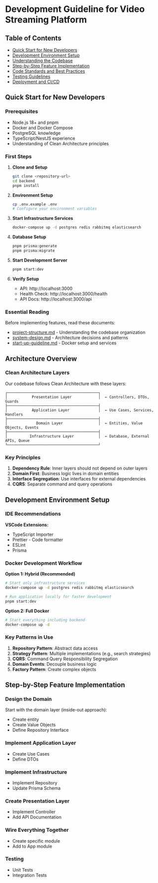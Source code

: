 # Development Guideline for Video Streaming Platform

## Table of Contents

- [Quick Start for New Developers](#quick-start-for-new-developers)
- [Development Environment Setup](#development-environment-setup)
- [Understanding the Codebase](#understanding-the-codebase)
- [Step-by-Step Feature Implementation](#step-by-step-feature-implementation)
- [Code Standards and Best Practices](#code-standards-and-best-practices)
- [Testing Guidelines](#testing-guidelines)
- [Deployment and CI/CD](#deployment-and-cicd)

## Quick Start for New Developers

### Prerequisites

- Node.js 18+ and pnpm
- Docker and Docker Compose
- PostgreSQL knowledge
- TypeScript/NestJS experience
- Understanding of Clean Architecture principles

### First Steps

1. **Clone and Setup**

   ```bash
   git clone <repository-url>
   cd backend
   pnpm install
   ```

2. **Environment Setup**

   ```bash
   cp .env.example .env
   # Configure your environment variables
   ```

3. **Start Infrastructure Services**

   ```bash
   docker-compose up -d postgres redis rabbitmq elasticsearch
   ```

4. **Database Setup**

   ```bash
   pnpm prisma:generate
   pnpm prisma:migrate
   ```

5. **Start Development Server**

   ```bash
   pnpm start:dev
   ```

6. **Verify Setup**
   - API: http://localhost:3000
   - Health Check: http://localhost:3000/health
   - API Docs: http://localhost:3000/api

### Essential Reading

Before implementing features, read these documents:

- [project-structure.md](./project-structure.md) - Understanding the codebase organization
- [system-design.md](./system-design.md) - Architecture decisions and patterns
- [start-up-guideline.md](./start-up-guideline.md) - Docker setup and services

## Architecture Overview

### Clean Architecture Layers

Our codebase follows Clean Architecture with these layers:

```
┌─────────────────────────────────────────┐
│           Presentation Layer            │  ← Controllers, DTOs, Guards
├─────────────────────────────────────────┤
│           Application Layer             │  ← Use Cases, Services, Handlers
├─────────────────────────────────────────┤
│             Domain Layer                │  ← Entities, Value Objects, Events
├─────────────────────────────────────────┤
│          Infrastructure Layer           │  ← Database, External APIs, Queue
└─────────────────────────────────────────┘
```

### Key Principles

1. **Dependency Rule**: Inner layers should not depend on outer layers
2. **Domain First**: Business logic lives in domain entities
3. **Interface Segregation**: Use interfaces for external dependencies
4. **CQRS**: Separate command and query operations

## Development Environment Setup

### IDE Recommendations

**VSCode Extensions:**

- TypeScript Importer
- Prettier - Code formatter
- ESLint
- Prisma

### Docker Development Workflow

**Option 1: Hybrid (Recommended)**

```bash
# Start only infrastructure services
docker-compose up -d postgres redis rabbitmq elasticsearch

# Run application locally for faster development
pnpm start:dev
```

**Option 2: Full Docker**

```bash
# Start everything including backend
docker-compose up -d
```

### Key Patterns in Use

1. **Repository Pattern**: Abstract data access
2. **Strategy Pattern**: Multiple implementations (e.g., search strategies)
3. **CQRS**: Command Query Responsibility Segregation
4. **Domain Events**: Decouple business logic
5. **Factory Pattern**: Create complex objects

## Step-by-Step Feature Implementation

### Design the Domain

Start with the domain layer (inside-out approach):

- Create entity
- Create Value Objects
- Define Repository Interface

### Implement Application Layer

- Create Use Cases
- Define DTOs

### Implement Infrastructure

- Implement Repository
- Update Prisma Schema

### Create Presentation Layer

- Implement Controller
- Add API Documentation

### Wire Everything Together

- Create specific module
- Add to App module

### Testing

- Unit Tests
- Integration Tests
